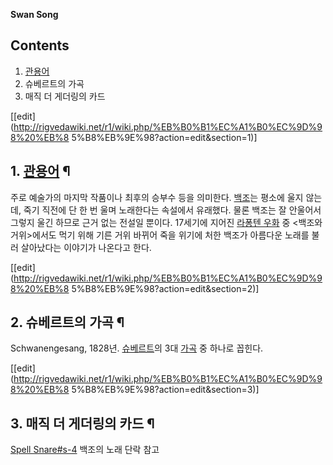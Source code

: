 **Swan Song**

## Contents

    

1. [관용어](%EA%B4%80%EC%9A%A9%EC%96%B4.md)
2. 슈베르트의 가곡 
3. 매직 더 게더링의 카드 

[[edit](http://rigvedawiki.net/r1/wiki.php/%EB%B0%B1%EC%A1%B0%EC%9D%98%20%EB%8
5%B8%EB%9E%98?action=edit&section=1)]

## 1. [관용어](%EA%B4%80%EC%9A%A9%EC%96%B4.md) ¶

주로 예술가의 마지막 작품이나 최후의 승부수 등을 의미한다. [백조](%EB%B0%B1%EC%A1%B0.md)는 평소에 울지 않는데,
죽기 직전에 단 한 번 울며 노래한다는 속설에서 유래했다. 물론 백조는 잘 안울어서 그렇지 울긴 하므로 근거 없는 전설일 뿐이다. 17세기에
지어진 [라퐁텐 우화](%EB%9D%BC%ED%90%81%ED%85%90%20%EC%9A%B0%ED%99%94.md) 중 <백조와
거위>에서도 먹기 위해 기른 거위 바뀌어 죽을 위기에 처한 백조가 아름다운 노래를 불러 살아났다는 이야기가 나온다고 한다.

  

[[edit](http://rigvedawiki.net/r1/wiki.php/%EB%B0%B1%EC%A1%B0%EC%9D%98%20%EB%8
5%B8%EB%9E%98?action=edit&section=2)]

## 2. 슈베르트의 가곡 ¶

Schwanengesang, 1828년. [슈베르트](%EC%8A%88%EB%B2%A0%EB%A5%B4%ED%8A%B8.md)의 3대
[가곡](%EA%B0%80%EA%B3%A1.md) 중 하나로 꼽힌다.

  
  

[[edit](http://rigvedawiki.net/r1/wiki.php/%EB%B0%B1%EC%A1%B0%EC%9D%98%20%EB%8
5%B8%EB%9E%98?action=edit&section=3)]

## 3. 매직 더 게더링의 카드 ¶

[Spell Snare#s-4](Spell%20Snare#s-4.md) 백조의 노래 단락 참고

